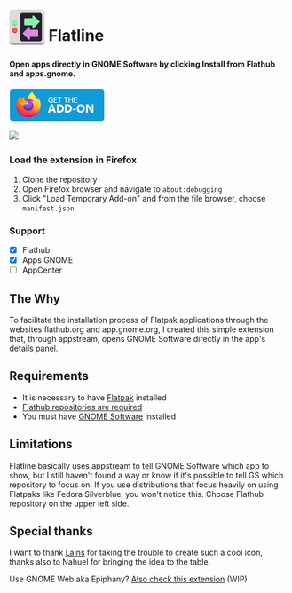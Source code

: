 # <sub><img src="other/promotion/icon/flatline-128.png" width=64px height=64px></sub> Flatline

#### Open apps directly in GNOME Software by clicking Install from Flathub and apps.gnome.

[<img src="other/promotion/badges/firefox.png" alt="for Firefox">](https://addons.mozilla.org/firefox/addon/flatline-flatpak/)

<img src="other/promotion/screenshots/example.gif" width="640px">

### Load the extension in Firefox

1. Clone the repository
2. Open Firefox browser and navigate to `about:debugging`
3. Click "Load Temporary Add-on" and from the file browser, choose `manifest.json`

### Support
- [x] Flathub
- [x] Apps GNOME
- [ ] AppCenter

## The Why

To facilitate the installation process of Flatpak applications through the websites flathub.org and app.gnome.org, I created this simple extension that, through appstream, opens GNOME Software directly in the app's details panel.

## Requirements

- It is necessary to have [Flatpak](https://github.com/flatpak/flatpak) installed
- [Flathub repositories are required](https://www.flatpak.org/setup/)
- You must have [GNOME Software](https://apps.gnome.org/app/org.gnome.Software/) installed

## Limitations

Flatline basically uses appstream to tell GNOME Software which app to show, but I still haven't found a way or know if it's possible to tell GS which repository to focus on.
If you use distributions that focus heavily on using Flatpaks like Fedora Silverblue, you won't notice this.
Choose Flathub repository on the upper left side.



## Special thanks

I want to thank [Lains](https://github.com/lainsce) for taking the trouble to create such a cool icon, thanks also to Nahuel for bringing the idea to the table.


Use GNOME Web aka Epiphany? [Also check this extension](https://github.com/GNOME-Web-Extensions/Flatline) (WIP)
